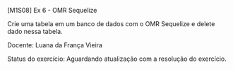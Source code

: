 [M1S08] Ex 6 - OMR Sequelize

Crie uma tabela em um banco de dados com o OMR Sequelize e delete dado nessa tabela.

Docente: Luana da França Vieira

Status do exercício: Aguardando atualização com a resolução do exercício.